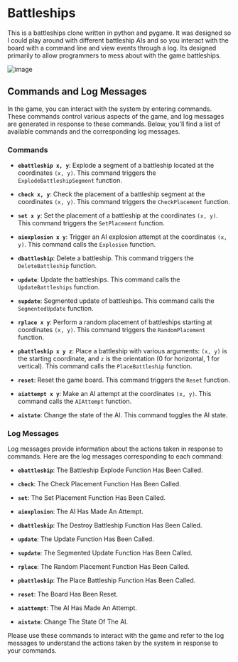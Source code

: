 # Battleships
This is a battleships clone written in python and pygame. It was designed so I could play around with different battleship AIs and so you interact with the board with a command line and view events through a log. Its designed primarily to allow programmers to mess about with the game battleships. 

![image](https://github.com/DavidBlairs/Battleships/assets/54111529/72af8000-e776-4cbf-a134-d24ea2e592c8)

## Commands and Log Messages

In the game, you can interact with the system by entering commands. These commands control various aspects of the game, and log messages are generated in response to these commands. Below, you'll find a list of available commands and the corresponding log messages.

### Commands

- **`ebattleship x, y`**: Explode a segment of a battleship located at the coordinates `(x, y)`. This command triggers the `ExplodeBattleshipSegment` function.

- **`check x, y`**: Check the placement of a battleship segment at the coordinates `(x, y)`. This command triggers the `CheckPlacement` function.

- **`set x y`**: Set the placement of a battleship at the coordinates `(x, y)`. This command triggers the `SetPlacement` function.

- **`aiexplosion x y`**: Trigger an AI explosion attempt at the coordinates `(x, y)`. This command calls the `Explosion` function.

- **`dbattleship`**: Delete a battleship. This command triggers the `DeleteBattleship` function.

- **`update`**: Update the battleships. This command calls the `UpdateBattleships` function.

- **`supdate`**: Segmented update of battleships. This command calls the `SegmentedUpdate` function.

- **`rplace x y`**: Perform a random placement of battleships starting at coordinates `(x, y)`. This command triggers the `RandomPlacement` function.

- **`pbattleship x y z`**: Place a battleship with various arguments: `(x, y)` is the starting coordinate, and `z` is the orientation (0 for horizontal, 1 for vertical). This command calls the `PlaceBattleship` function.

- **`reset`**: Reset the game board. This command triggers the `Reset` function.

- **`aiattempt x y`**: Make an AI attempt at the coordinates `(x, y)`. This command calls the `AIAttempt` function.

- **`aistate`**: Change the state of the AI. This command toggles the AI state.

### Log Messages

Log messages provide information about the actions taken in response to commands. Here are the log messages corresponding to each command:

- **`ebattleship`**: The Battleship Explode Function Has Been Called.

- **`check`**: The Check Placement Function Has Been Called.

- **`set`**: The Set Placement Function Has Been Called.

- **`aiexplosion`**: The AI Has Made An Attempt.

- **`dbattleship`**: The Destroy Battleship Function Has Been Called.

- **`update`**: The Update Function Has Been Called.

- **`supdate`**: The Segmented Update Function Has Been Called.

- **`rplace`**: The Random Placement Function Has Been Called.

- **`pbattleship`**: The Place Battleship Function Has Been Called.

- **`reset`**: The Board Has Been Reset.

- **`aiattempt`**: The AI Has Made An Attempt.

- **`aistate`**: Change The State Of The AI.

Please use these commands to interact with the game and refer to the log messages to understand the actions taken by the system in response to your commands.

